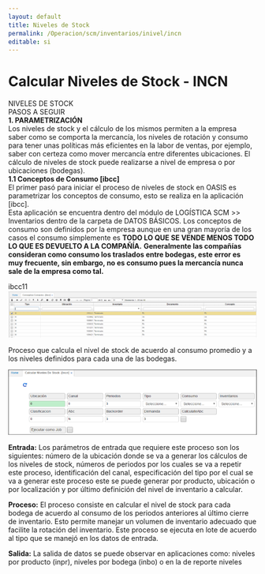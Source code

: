 ```yaml
---
layout: default
title: Niveles de Stock
permalink: /Operacion/scm/inventarios/inivel/incn
editable: si
---
```


# Calcular Niveles de Stock - INCN

NIVELES DE STOCK  
PASOS A SEGUIR  
**1.	PARAMETRIZACIÓN**   
Los niveles de stock y el cálculo de los mismos permiten a la empresa saber como se comporta la mercancía, los niveles de rotación y consumo para tener unas políticas más eficientes en la labor de ventas, por ejemplo, saber con certeza como mover mercancía entre diferentes ubicaciones. El cálculo de niveles de stock puede realizarse a nivel de empresa o por ubicaciones (bodegas).   
**1.1	Conceptos de Consumo [ibcc]**  
El primer pasó para iniciar el proceso de niveles de stock en OASIS es parametrizar los conceptos de consumo, esto se realiza en la aplicación [ibcc].    
Esta aplicación se encuentra dentro del módulo de LOGÍSTICA SCM >> Inventarios dentro de la carpeta de DATOS BÁSICOS.
Los conceptos de consumo son definidos por la empresa aunque en una gran mayoría de los casos el consumo simplemente es **TODO LO QUE SE VENDE MENOS TODO LO QUE ES DEVUELTO A LA COMPAÑÍA.** 
**Generalmente las compañías consideran como consumo los traslados entre bodegas, este error es muy frecuente, sin embargo, no es consumo pues la mercancía nunca sale de la empresa como tal.**   

ibcc11
![](ibcc11.png)






Proceso que calcula el nivel de stock de acuerdo al consumo promedio y a los niveles definidos para cada una de las bodegas.  

![](incn1.png)

**Entrada:** Los parámetros de entrada que requiere este proceso son los siguientes: número de la ubicación donde se va a generar los cálculos de los niveles de stock, números de periodos por los cuales se va a repetir este proceso, identificación del canal, especificación del tipo por el cual se va a generar este proceso este se puede generar por producto, ubicación o por localización y por último definición del nivel de inventario a calcular.  

**Proceso:**  El proceso consiste en calcular el nivel de stock para cada bodega de acuerdo al consumo de los periodos anteriores al último cierre de inventario. Esto permite manejar un volumen de inventario adecuado que facilite la rotación del inventario. Este proceso se ejecuta en lote de acuerdo al tipo que se manejó en los datos de entrada.  

**Salida:** La salida de datos se puede observar en aplicaciones como: niveles por producto (inpr), niveles por bodega (inbo) o en la de reporte niveles
